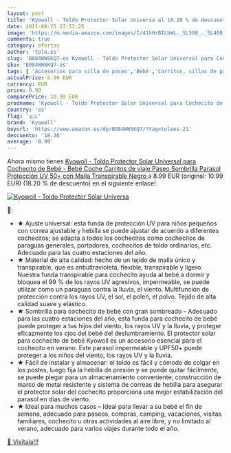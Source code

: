 ```yaml
---
layout: post
title: 'Kyowoll - Toldo Protector Solar Universa al 18.20 % de descuento'
date: 2021-08-25 17:53:25
image: 'https://m.media-amazon.com/images/I/41hHrBILbWL._SL500_._SL400_.jpg'
comments: true
category: ofertas
author: 'tole.es'
slug: 'B084WWSKQ7-es Kyowoll - Toldo Protector Solar Universal para Cochecito...'
sku: 'B084WWSKQ7-es'
tags: [ 'Accesorios para silla de paseo','Bebé','Carritos, sillas de paseo y accesorios','Parasoles para silla de paseo','bebé','kyowoll', ]
actualPrice: 8.99 EUR
currency: EUR
price: 8.99
comparePrice: 10.99 EUR
prodname: 'Kyowoll - Toldo Protector Solar Universal para Cochecito de Bebé - Bebé Coche Carritos de viaje Paseo Sombrilla Parasol Protección UV 50+ con Malla Transpirable  Negro '
country: 'es'
flag: '🇪🇸'
brand: 'Kyowoll'
buyurl: 'https://www.amazon.es/dp/B084WWSKQ7/?tag=tolees-21'
descuento: '18.20'
average: '8.99'
---
```


Ahora mismo tienes [Kyowoll - Toldo Protector Solar Universal para Cochecito de Bebé - Bebé Coche Carritos de viaje Paseo Sombrilla Parasol Protección UV 50+ con Malla Transpirable  Negro ](https://www.amazon.es/dp/B084WWSKQ7/?tag=tolees-21) a 8.99 EUR (original: 10.99 EUR) (18.20 %  de descuento) en el siguiente enlace!

[![Kyowoll - Toldo Protector Solar Universa](https://m.media-amazon.com/images/I/41hHrBILbWL._SL500_._SL400_.jpg)](https://www.amazon.es/dp/B084WWSKQ7/?tag=tolees-21)

🔎:

- ★ Ajuste universal: esta funda de protección UV para niños pequeños con correa ajustable y hebilla se puede ajustar de acuerdo a diferentes cochecitos; se adapta a todos los cochecitos como cochecitos de paraguas generales, portadores, cochecitos de toldo ordinarios, etc. Adecuado para las cuatro estaciones del año.
- ★ Material de alta calidad: hecho de un tejido de malla único y transpirable, que es antiultravioleta, flexible, transpirable y ligero. Nuestra funda transpirable para cochecito ayuda al bebé a dormir y bloquea el 99 % de los rayos UV agresivos, impermeable, se puede utilizar como un paraguas contra la lluvia, el viento. Multifunción de protección contra los rayos UV, el sol, el polen, el polvo. Tejido de alta calidad suave y elástico.
- ★ Sombrilla para cochecito de bebé con gran sombreado – Adecuado para las cuatro estaciones del año, esta funda para cochecito de bebé puede proteger a tus hijos del viento, los rayos UV y la lluvia, y proteger eficazmente los ojos del bebé del deslumbramiento. El protector solar para cochecito de bebé Kyowoll es un accesorio esencial para el cochecito en verano. Este parasol impermeable y UPF50+ puede proteger a los niños del viento, los rayos UV y la lluvia.
- ★ Fácil de instalar y almacenar: el toldo es fácil y cómodo de colgar en los postes, luego fija la hebilla de presión y se puede quitar fácilmente, se puede plegar para un almacenamiento conveniente; construcción de marco de metal resistente y sistema de correas de hebilla para asegurar el protector solar del cochecito proporciona una mejor estabilización del parasol en días de viento.
- ★ Ideal para muchos casos – Ideal para llevar a su bebé el fin de semana, adecuado para paseos, compras, camping, vacaciones, visitas familiares, cochecito u otras actividades al aire libre, y no limitado al verano, adecuado para varios viajes durante todo el año.

[🛒 Visítala!!!](https://www.amazon.es/dp/B084WWSKQ7/?tag=tolees-21)
